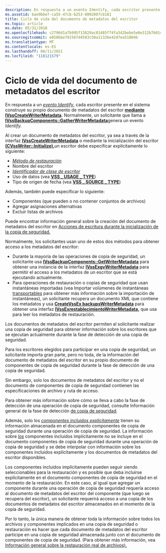 ```yaml
---
description: En respuesta a un evento Identify, cada escritor presente en el sistema construye su propio documento de metadatos del escritor mediante IVssCreateWriterMetadata. Normalmente, un solicitante que llama a IVssBackupComponents::GatherWriterMetadata genera un evento Identify.
ms.assetid: bae9bbe7-ca55-47cb-b253-8092007cb181
title: Ciclo de vida del documento de metadatos del escritor
ms.topic: article
ms.date: 05/31/2018
ms.openlocfilehash: c2796d1a7b995f13829ac81485f74fa342bebe5e0e312b7b014d761a9962aa74
ms.sourcegitcommit: e858bbe701567d4583c50a11326e42d7ea51804b
ms.translationtype: MT
ms.contentlocale: es-ES
ms.lasthandoff: 08/11/2021
ms.locfileid: "118121579"
---
```

# <a name="writer-metadata-document-life-cycle"></a>Ciclo de vida del documento de metadatos del escritor

En respuesta a un [*evento Identify*](vssgloss-i.md), cada escritor presente en el sistema construye su propio documento de metadatos del escritor [**mediante IVssCreateWriterMetadata**](/windows/desktop/api/VsWriter/nl-vswriter-ivsscreatewritermetadata). Normalmente, un solicitante que llama a [**IVssBackupComponents::GatherWriterMetadata**](/windows/desktop/api/VsBackup/nf-vsbackup-ivssbackupcomponents-gatherwritermetadata)genera un evento *Identify.*

Al crear un documento de metadatos del escritor, ya sea a través de la interfaz [**IVssCreateWriterMetadata**](/windows/desktop/api/VsWriter/nl-vswriter-ivsscreatewritermetadata) o mediante la inicialización del escritor [**(CVssWriter::Initialize),**](/windows/desktop/api/VsWriter/nf-vswriter-cvsswriter-initialize)un escritor debe especificar explícitamente lo siguiente:

-   [*Método de restauración*](vssgloss-r.md)
-   Nombre del escritor
-   [*Identificador de clase de escritor*](vssgloss-w.md)
-   Uso de datos (vea [**VSS \_ USAGE \_ TYPE**](/windows/desktop/api/VsWriter/ne-vswriter-vss_usage_type))
-   Tipo de origen de fecha (vea [**VSS \_ SOURCE \_ TYPE**](/windows/desktop/api/VsWriter/ne-vswriter-vss_source_type))

Además, también puede especificar lo siguiente:

-   Componentes (que pueden o no contener conjuntos de archivos)
-   Agregar asignaciones alternativas
-   Excluir listas de archivos

Puede encontrar información general sobre la creación del documento de metadatos del escritor en [Acciones de escritura durante la inicialización de la copia de seguridad.](overview-of-backup-initialization.md)

Normalmente, los solicitantes usan uno de estos dos métodos para obtener acceso a los metadatos del escritor:

-   Durante la mayoría de las operaciones de copia de seguridad, un solicitante usa [**IVssBackupComponents::GetWriterMetadata**](/windows/desktop/api/VsBackup/nf-vsbackup-ivssbackupcomponents-getwritermetadata) para obtener una instancia de la interfaz [**IVssExgvWriterMetadata**](/windows/desktop/api/VsBackup/nl-vsbackup-ivssexaminewritermetadata) para permitir el acceso a los metadatos de un escritor que se está ejecutando actualmente.
-   Para operaciones de restauración o copias de seguridad que usan instantáneas importadas (vea Importar volúmenes de instantáneas [transportables](importing-transportable-shadow-copied-volumes.md) para obtener más información sobre la importación de instantáneas), un solicitante recupera un documento XML que contiene los metadatos y usa [**CreateVssEx backupsWriterMetadata**](/windows/desktop/api/VsBackup/nf-vsbackup-createvssexaminewritermetadata) para obtener una interfaz [**IVssExrestablecimientoWriterMetadata,**](/windows/desktop/api/VsBackup/nl-vsbackup-ivssexaminewritermetadata) que usa para leer los metadatos de restauración.

Los documentos de metadatos del escritor permiten al solicitante realizar una copia de seguridad para obtener información sobre los escritores que se ejecutan actualmente durante la fase de detección de una copia de seguridad.

Para los escritores elegidos para participar en una copia de seguridad, un solicitante importa gran parte, pero no toda, de la información del documento de metadatos del escritor en su propio documento de componentes de copia de seguridad durante la fase de detección de una copia de seguridad.

Sin embargo, solo los documentos de metadatos del escritor y no el documento de componentes de copia de seguridad contienen las especificaciones de archivo y ruta de acceso.

Para obtener más información sobre cómo se lleva a cabo la fase de detección de una operación de copia de seguridad, consulte Información general de la fase de detección [de copia de seguridad](overview-of-the-backup-discovery-phase.md).

Además, solo los [*componentes incluidos explícitamente*](vssgloss-e.md) tienen su información almacenada en el documento componentes de copia de seguridad durante una operación de copia de seguridad. La información sobre [*los*](vssgloss-i.md) componentes incluidos implícitamente no se incluye en el documento componentes de copia de seguridad durante una operación de copia de seguridad y se debe interpolar con información sobre los componentes incluidos explícitamente y los documentos de metadatos del escritor disponibles.

Los componentes incluidos [](vssgloss-s.md) implícitamente pueden seguir siendo seleccionables para la restauración y es posible que deba incluirse explícitamente en el documento componentes de copia de seguridad en el momento de la restauración. En este caso, al igual que agregar un componente durante una operación de copia de seguridad requería acceso al documento de metadatos del escritor del componente (que luego se recupera del escritor), un solicitante requerirá acceso a una copia de los documentos de metadatos del escritor almacenados en el momento de la copia de seguridad.

Por lo tanto, la única manera de obtener toda la información sobre todos los archivos y componentes implicados en una copia de seguridad o restauración es hacer que cada documento de metadatos del escritor participe en una copia de seguridad almacenada junto con el documento de componentes de copia de seguridad. (Para obtener más información, vea [Información general sobre la restauración real de archivos).](overview-of-actual-file-restoration.md)

 

 



